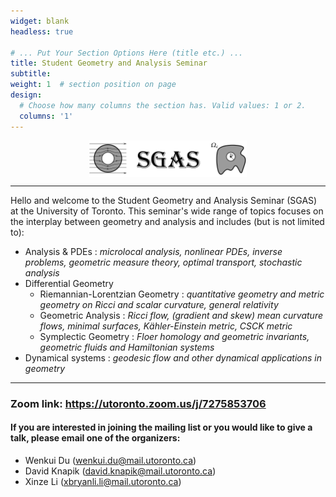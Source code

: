 ```yaml
---
widget: blank
headless: true

# ... Put Your Section Options Here (title etc.) ...
title: Student Geometry and Analysis Seminar
subtitle: 
weight: 1  # section position on page
design:
  # Choose how many columns the section has. Valid values: 1 or 2.
  columns: '1'
---
```

[<img src="SGASv4.png"
     style="display:block;float:none;margin-left:auto;margin-right:auto;width:50%">](SGASv4.png)
     
---
Hello and welcome to the Student Geometry and Analysis Seminar (SGAS) at the University of Toronto. This seminar's wide range of topics focuses on the interplay between geometry and analysis and includes (but is not limited to):
- Analysis & PDEs : *microlocal analysis, nonlinear PDEs, inverse problems, geometric measure theory, optimal transport, stochastic analysis*
- Differential Geometry
  - Riemannian-Lorentzian Geometry : *quantitative geometry and metric geometry on Ricci and scalar curvature, general relativity*
  - Geometric Analysis : *Ricci flow, (gradient and skew) mean curvature flows, minimal surfaces, Kähler-Einstein metric, CSCK metric*
  - Symplectic Geometry : *Floer homology and geometric invariants, geometric fluids and Hamiltonian systems*
- Dynamical systems : *geodesic flow and other dynamical applications in geometry*
---

### **Zoom link: https://utoronto.zoom.us/j/7275853706**
#### If you are interested in joining the mailing list or you would like to give a talk, please email one of the organizers:
- Wenkui Du (wenkui.du@mail.utoronto.ca)
- David Knapik (david.knapik@mail.utoronto.ca)
- Xinze Li (xbryanli.li@mail.utoronto.ca)
